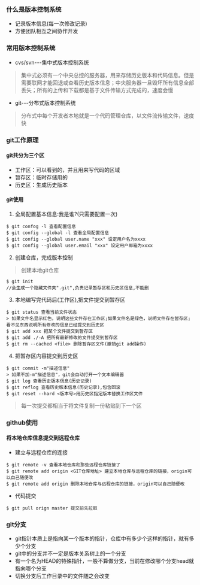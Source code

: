 ### 什么是版本控制系统
* 记录版本信息(每一次修改记录)
* 方便团队相互之间协作开发

### 常用版本控制系统
* cvs/svn---集中式版本控制系统
> 集中式必须有一个中央总控的服务器，用来存储历史版本和代码信息。但是需要联网才能回退或查看历史版本信息；中央服务器一旦毁坏所有信息全部丢失；所有的上传和下载都是基于文件传输方式完成的，速度会慢
* git---分布式版本控制系统
> 分布式中每个开发者本地就是一个代码管理仓库，以文件流传输文件，速度快

### git工作原理

#### git共分为三个区
* 工作区：可以看到的，并且用来写代码的区域
* 暂存区：临时存储用的
* 历史区：生成历史版本

#### git使用
1. 全局配置基本信息:我是谁?(只需要配置一次)
```
$ git confog -l 查看配置信息
$ git config --global -l 查看全局配置信息
$ git config --global user.name "xxx" 设定用户名为xxxx
$ git config --global user.email "xxx" 设定用户邮箱为xxxx
```
2. 创建仓库，完成版本控制
> 创建本地git仓库
```
$ git init
//会生成一个隐藏文件夹".git",负责记录暂存区和历史区信息,不能删
```
3. 本地编写完代码后(工作区),把文件提交到暂存区
```
$ git status 查看当前文件状态
> 如果文件名显示红色，说明这些文件存在工作区;如果文件名是绿色，说明文件存在暂存区;看不见东西说明所有修改的信息已经提交到历史区
$ git add xxx 把某个文件提交到暂存区
$ git add ./-A 把所有最新修改的文件提交到暂存区
$ git rm --cached <file> 删除暂存区文件(撤销git add操作)
```
4. 把暂存区内容提交到历史区
```
$ git commit -m"描述信息"
> 如果不加-m"描述信息"，git会自动打开一个文本编辑器
$ git log 查看历史版本信息(历史记录) 
$ git reflog 查看历史版本信息(历史记录),包含回滚
$ git reset --hard <版本号>用历史区指定版本替换工作区文件
```
> 每一次提交都相当于将文件复制一份粘贴到下一个区
### github使用
#### 将本地仓库信息提交到远程仓库
* 建立与远程仓库的连接
```
$ git remote -v 查看本地仓库和那些远程仓库链接了
$ git remote add origin <GIT仓库地址> 建立本地仓库与远程仓库的链接，origin可以自己随便改
$ git remote add origin 删除本地仓库与远程仓库的链接，origin可以自己随便改
```
* 代码提交
```
$ git pull orign master 提交前先拉取
````
### git分支
* git指针本质上是指向某一个版本的指针，仓库中有多少个这样的指针，就有多少个分支
* git中的分支并不一定是版本关系树上的一个分支
* 有一个名为HEAD的特殊指针，一般不算做分支，当前在修改哪个分支head就指向哪个分支
* 切换分支后工作目录中的文件随之会改变